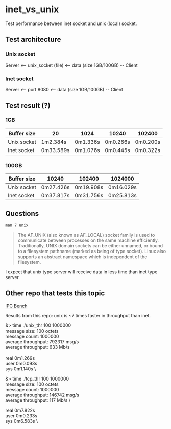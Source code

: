 # inet_vs_unix

Test performance between inet socket and unix (local) socket.

## Test architecture

### Unix socket
Server <-- unix_socket (file) <-- data (size 1GB/100GB) -- Client

### Inet socket
Server <-- port 8080 <-- data (size 1GB/100GB) -- Client


## Test result (?)
### 1GB

Buffer size | 20 | 1024 | 10240 | 102400 
--- | --- | --- | --- | ---  
Unix socket | 1m2.384s | 0m1.336s | 0m0.266s | 0m0.200s
Inet socket | 0m33.589s | 0m1.076s | 0m0.445s | 0m0.322s

### 100GB
Buffer size  | 10240 | 102400 | 1024000 
--- | --- | --- | --- 
Unix socket | 0m27.426s | 0m19.908s | 0m16.029s
Inet socket | 0m37.817s | 0m31.756s | 0m25.813s

## Questions 
` man 7 unix `

> The AF_UNIX (also known as AF_LOCAL) socket family is used to communicate between processes on the
same machine efficiently.  Traditionally, UNIX domain sockets can be either unnamed, or bound to a
filesystem  pathname  (marked as being of type socket).  Linux also supports an abstract namespace
which is independent of the filesystem.

I expect that unix type server will receive data in less time than inet type server. 


## Other repo that tests this topic
[IPC Bench](https://github.com/rigtorp/ipc-bench.git)

Results from this repo: unix is ~7 times faster in throughput than inet.

&> time ./unix_thr 100 1000000 \
message size: 100 octets \
message count: 1000000 \
average throughput: 792317 msg/s \
average throughput: 633 Mb/s \
\
real	0m1.269s \
user	0m0.093s \
sys	0m1.140s \

&> time ./tcp_thr 100 1000000 \
message size: 100 octets \
message count: 1000000 \
average throughput: 146742 msg/s \
average throughput: 117 Mb/s \

real	0m7.822s \
user	0m0.233s \
sys	0m6.583s \
